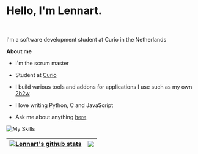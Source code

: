 # Hello, I'm Lennart.

<br />

I'm a software development student at Curio in the Netherlands 

**About me**

- I'm the scrum master

-  Student at [Curio](https://curio.nl/)

-  I build various tools and addons for applications I use such as my own [2b2w](https://github.com/LennartWinter/2b2t-queue-waiter)

-  I love writing Python, C and JavaScript

-  Ask me about anything [here](https://github.com/LennartWinter/LennartWinter/issues)

![My Skills](https://skills.thijs.gg/icons?i=js,nodejs,html,css,php,mysql,laravel,python,c)


| <a href="https://github.com/anuraghazra/github-readme-stats"><img align="center" src="https://github-readme-stats.vercel.app/api?username=LennartWinter&show_icons=true&include_all_commits=true&theme=buefy&hide_border=true" alt="Lennart's github stats" /></a> | <a href="https://github.com/anuraghazra/github-readme-stats"><img align="center" src="https://github-readme-stats.vercel.app/api/top-langs/?username=LennartWinter&layout=compact&theme=buefy&hide_border=true" /></a> |
| ------------- | ------------- |
